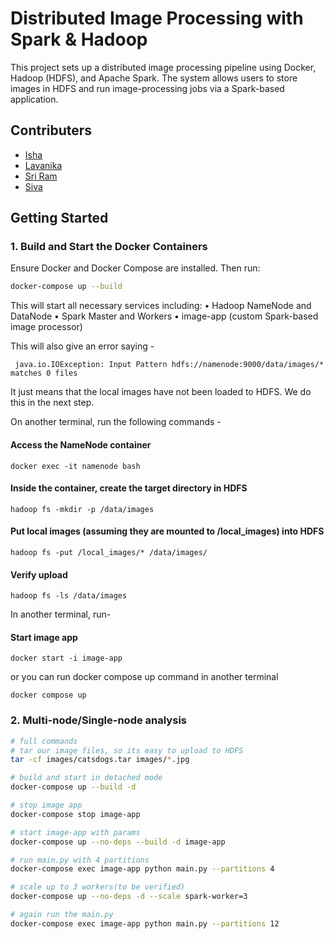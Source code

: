 # Distributed Image Processing with Spark & Hadoop

This project sets up a distributed image processing pipeline using Docker, Hadoop (HDFS), and Apache Spark. The system allows users to store images in HDFS and run image-processing jobs via a Spark-based application.

## Contributers 
- [Isha](https://github.com/isha-234)
- [Lavanika](https://github.com/lavanika)
- [Sri Ram](https://github.com/srirambandi)
- [Siva](https://github.com/siva)


## Getting Started

### 1. Build and Start the Docker Containers

Ensure Docker and Docker Compose are installed. Then run:

```bash
docker-compose up --build
```

This will start all necessary services including:
	•	Hadoop NameNode and DataNode
	•	Spark Master and Workers
	•	image-app (custom Spark-based image processor)

This will also give an error saying - 
```commandline
 java.io.IOException: Input Pattern hdfs://namenode:9000/data/images/* matches 0 files
```

It just means that the local images have not been loaded to HDFS. We do this in the next step.

On another terminal, run the following commands - 
#### Access the NameNode container
```
docker exec -it namenode bash
```
#### Inside the container, create the target directory in HDFS
```
hadoop fs -mkdir -p /data/images
```
#### Put local images (assuming they are mounted to /local_images) into HDFS

```
hadoop fs -put /local_images/* /data/images/
```

#### Verify upload
```
hadoop fs -ls /data/images

```
In another terminal, run-
#### Start image app
```
docker start -i image-app

```
or you can run docker compose up command in another terminal
```commandline
docker compose up
```
### 2. Multi-node/Single-node analysis

```bash
# full commands
# tar our image files, so its easy to upload to HDFS
tar -cf images/catsdogs.tar images/*.jpg

# build and start in detached mode
docker-compose up --build -d

# stop image app
docker-compose stop image-app

# start image-app with params
docker-compose up --no-deps --build -d image-app

# run main.py with 4 partitions
docker-compose exec image-app python main.py --partitions 4

# scale up to 3 workers(to be verified)
docker-compose up --no-deps -d --scale spark-worker=3

# again run the main.py
docker-compose exec image-app python main.py --partitions 12
```